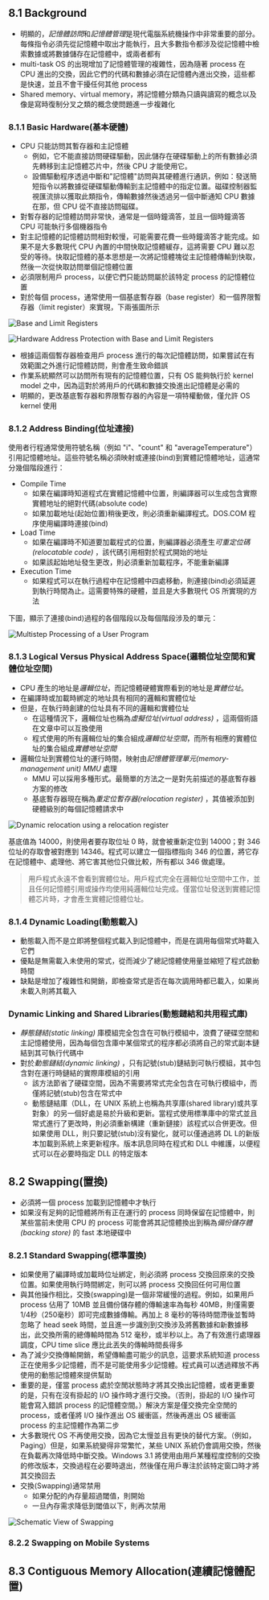 ## 8.1 Background
- 明顯的，*記憶體訪問*和*記憶體管理*是現代電腦系統機操作中非常重要的部分。每條指令必須先從記憶體中取出才能執行，且大多數指令都涉及從記憶體中檢索數據或將數據儲存在記憶體中，或兩者都有
- multi-task OS 的出現增加了記憶體管理的複雜性，因為隨著 process 在 CPU 進出的交換，因此它們的代碼和數據必須在記憶體內進出交換，這些都是快速，並且不會干擾任何其他 process
- Shared memory、virtual memory，將記憶體分類為只讀與讀寫的概念以及像是寫時復制分叉之類的概念使問題進一步複雜化

### 8.1.1 Basic Hardware(基本硬體)
- CPU 只能訪問其暫存器和主記憶體
  - 例如，它不能直接訪問硬碟驅動，因此儲存在硬碟驅動上的所有數據必須先轉移到主記憶體芯片中，然後 CPU 才能使用它。
  - 設備驅動程序透過中斷和"記憶體"訪問與其硬體進行通訊，例如：發送簡短指令以將數據從硬碟驅動傳輸到主記憶體中的指定位置。磁碟控制器監視匯流排以獲取此類指令，傳輸數據然後透過另一個中斷通知 CPU 數據在那，但 CPU 從不直接訪問磁碟。
- 對暫存器的記憶體訪問非常快，通常是一個時鐘滴答，並且一個時鐘滴答 CPU 可能執行多個機器指令
- 對主記憶體的記憶體訪問相對較慢，可能需要花費一些時鐘滴答才能完成。如果不是大多數現代 CPU 內置的中間快取記憶體緩存，這將需要 CPU 難以忍受的等待。快取記憶體的基本思想是一次將記憶體塊從主記憶體傳輸到快取，然後一次從快取訪問單個記憶體位置
- 必須限制用戶 process，以便它們只能訪問屬於該特定 process 的記憶體位置
- 對於每個 process，通常使用一個基底暫存器（base register）和一個界限暫存器（limit register）來實現，下兩張圖所示

![](https://i.imgur.com/FCbc0ID.png "Base and Limit Registers")

![](https://i.imgur.com/plYPKLh.png "Hardware Address Protection with Base and Limit Registers")

- 根據這兩個暫存器檢查用戶 process 進行的每次記憶體訪問，如果嘗試在有效範圍之外進行記憶體訪問，則會產生致命錯誤
- 作業系統顯然可以訪問所有現有的記憶體位置，只有 OS 能夠執行於 kernel model 之中，因為這對於將用戶的代碼和數據交換進出記憶體是必需的
- 明顯的，更改基底暫存器和界限暫存器的內容是一項特權動做，僅允許 OS kernel 使用

### 8.1.2 Address Binding(位址連接)
使用者行程通常使用符號名稱（例如 "i"、"count" 和 "averageTemperature"）引用記憶體地址。這些符號名稱必須映射或連接(bind)到實體記憶體地址，這通常分幾個階段進行：
- Compile Time 
  - 如果在編譯時知道程式在實體記憶體中位置，則編譯器可以生成包含實際實體地址的絕對代碼(absolute code)
  - 如果加載地址(起始位置)稍後更改，則必須重新編譯程式。DOS.COM 程序使用編譯時連接(bind)
- Load Time
  - 如果在編譯時不知道要加載程式的位置，則編譯器必須產生*可重定位碼(relocatable code)* ，該代碼引用相對於程式開始的地址
  - 如果該起始地址發生更改，則必須重新加載程序，不能重新編譯
- Execution Time 
  - 如果程式可以在執行過程中在記憶體中四處移動，則連接(bind)必須延遲到執行時間為止。這需要特殊的硬體，並且是大多數現代 OS 所實現的方法

下圖，顯示了連接(bind)過程的各個階段以及每個階段涉及的單元：

![](https://i.imgur.com/Fb2tu3h.png "Multistep Processing of a User Program")

### 8.1.3 Logical Versus Physical Address Space(邏輯位址空間和實體位址空間) 
- CPU 產生的地址是*邏輯位址*，而記憶體硬體實際看到的地址是*實體位址*。
- 在編譯時或加載時綁定的地址具有相同的邏輯和實體位址
- 但是，在執行時創建的位址具有不同的邏輯和實體位址
  - 在這種情況下，邏輯位址也稱為*虛擬位址(virtual address)* ，這兩個術語在文章中可以互換使用
  - 程式使用的所有邏輯位址的集合組成*邏輯位址空間*，而所有相應的實體位址的集合組成*實體地址空間*
- 邏輯位址到實體位址的運行時間，映射由*記憶體管理單元(memory-management unit) MMU* 處理
  - MMU 可以採用多種形式。最簡單的方法之一是對先前描述的基底暫存器方案的修改
  - 基底暫存器現在稱為*重定位暫存器(relocation register)* ，其值被添加到硬體級別的每個記憶體請求中

![](https://i.imgur.com/ibvEVcd.png "Dynamic relocation using a relocation register")

基底值為 14000，則使用者要存取位址 0 時，就會被重新定位到 14000；對 346 位址的存取會被對應到 14346。程式可以建立一個指標指向 346 的位置，將它存在記憶體中、處理他、將它害其他位只做比較，所有都以 346 做處理。

>用戶程式永遠不會看到實體位址。用戶程式完全在邏輯位址空間中工作，並且任何記憶體引用或操作均使用純邏輯位址完成。僅當位址發送到實體記憶體芯片時，才會產生實體記憶體位址。

### 8.1.4 Dynamic Loading(動態載入)
- 動態載入而不是立即將整個程式載入到記憶體中，而是在調用每個常式時載入它們
- 優點是無需載入未使用的常式，從而減少了總記憶體使用量並縮短了程式啟動時間
- 缺點是增加了複雜性和開銷，即檢查常式是否在每次調用時都已載入，如果尚未載入則將其載入

### Dynamic Linking and Shared Libraries(動態鏈結和共用程式庫)
- *靜態鏈結(static linking)* 庫模組完全包含在可執行模組中，浪費了硬碟空間和主記憶體使用，因為每個包含庫中某個常式的程序都必須將自己的常式副本鏈結到其可執行代碼中
- 對於*動態鏈結(dynamic linking)* ，只有記號(stub)鏈結到可執行模組，其中包含對在運行時鏈結的實際庫模組的引用
  - 該方法節省了硬碟空間，因為不需要將常式完全包含在可執行模組中，而僅將記號(stub)包含在常式中
  - 動態鏈結庫（DLL，在 UNIX 系統上也稱為共享庫(shared library)或共享對象）的另一個好處是易於升級和更新。當程式使用標準庫中的常式並且常式進行了更改時，則必須重新構建（重新鏈接）該程式以合併更改。但如果使用 DLL，則只要記號(stub)沒有變化，就可以僅通過將 DL L的新版本加載到系統上來更新程序。版本訊息同時在程式和 DLL 中維護，以便程式可以在必要時指定 DLL 的特定版本

## 8.2 Swapping(置換)
- 必須將一個 process 加載到記憶體中才執行
- 如果沒有足夠的記憶體將所有正在運行的 process 同時保留在記憶體中，則某些當前未使用 CPU 的 process 可能會將其記憶體換出到稱為*備份儲存體(backing store)* 的 fast 本地硬碟中

### 8.2.1 Standard Swapping(標準置換)
- 如果使用了編譯時或加載時位址綁定，則必須將 process 交換回原來的交換位置。如果使用執行時間綁定，則可以將 process 交換回任何可用位置
- 與其他操作相比，交換(swapping)是一個非常緩慢的過程。例如，如果用戶 process 佔用了 10MB 並且備份儲存體的傳輸速率為每秒 40MB，則僅需要 1/4秒（250毫秒）即可完成數據傳輸。再加上 8 毫秒的等待時間滯後並暫時忽略了 head seek 時間，並且進一步識別到交換涉及將舊數據和新數據移出，此交換所需的總傳輸時間為 512 毫秒，或半秒以上。為了有效進行處理器調度，CPU time slice 應比此丟失的傳輸時間長得多
- 為了減少交換傳輸開銷，希望傳輸盡可能少的訊息，這要求系統知道 process 正在使用多少記憶體，而不是可能使用多少記憶體。程式員可以透過釋放不再使用的動態記憶體來提供幫助
- 重要的是，僅當 process 處於空閒狀態時才將其交換出記憶體，或者更重要的是，只有在沒有掛起的 I/O 操作時才進行交換。（否則，掛起的 I/O 操作可能會寫入錯誤 process 的記憶體空間。）解決方案是僅交換完全空閒的 process，或者僅將 I/O 操作進出 OS 緩衝區，然後再進出 OS 緩衝區 process 的主記憶體作為第二步
- 大多數現代 OS 不再使用交換，因為它太慢並且有更快的替代方案。（例如，Paging）但是，如果系統變得非常繁忙，某些 UNIX 系統仍會調用交換，然後在負載再次降低時中斷交換。Windows 3.1 將使用由用戶某種程度控制的交換的修改版本，交換過程在必要時退出，然後僅在用戶專注於該特定窗口時才將其交換回去
- 交換(Swapping)通常禁用
  - 如果分配的內存量超過閾值，則開始
  - 一旦內存需求降低到閾值以下，則再次禁用
  
![](https://i.imgur.com/3T4qTEd.png "Schematic View of Swapping")

### 8.2.2 Swapping on Mobile Systems 
## 8.3 Contiguous Memory Allocation(連續記憶體配置)

